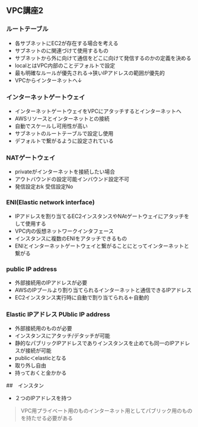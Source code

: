 ## VPC講座2
### ルートテーブル
- 各サブネットにEC2が存在する場合を考える
- サブネットのに関連づけて使用するもの
- サブネットから外に向けて通信をどこに向けて発信するのかの定義を決める
- localとはVPC内部のことデフォルトで設定
- 最も明確なルールが優先される→狭いIPアドレスの範囲が優先的
- VPCからインターネットへ↓

### インターネットゲートウェイ
- インターネットゲートウェイをVPCにアタッチするとインターネットへ
- AWSリソースとインターネットとの接続
- 自動でスケールし可用性が高い
- サブネットのルートテーブルで設定し使用
- デフォルトで繋がるように設定されている

### NATゲートウェイ
- privateがインターネットを接続したい場合
- アウトバウンドの設定可能インバウンド設定不可
- 発信設定おk 受信設定No

### ENI(Elastic network interface)
- IPアドレスを割り当てるEC2インスタンスやNAtゲートウェイにアタッチをして使用する
- VPC内の仮想ネットワークインタフェース
- インスタンスに複数のENIをアタッチできるもの
- ENIとインターネットゲートウェイと繋がることにとってインターネットと繋がる

### public IP address
- 外部接続用のIPアドレスが必要
- AWSのIPプールより割り当てられるインターネットと通信できるIPアドレス
- EC2インスタンス実行時に自動で割り当てられる←自動的

### Elastic IPアドレス PUblic IP address
- 外部接続用のものが必要
- インスタンスにアタッチ/デタッチが可能
- 静的なパブリックIPアドレスでありインスタンスを止めても同一のIPアドレスが接続が可能
- public＜elasticとなる
- 取り外し自由
- 持っておくと金かかる

##　インスタン
- ２つのIPアドレスを持つ
 > VPC用プライベート用のものインターネット用としてパブリック用のものを持たせる必要がある



